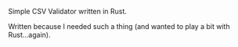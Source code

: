 Simple CSV Validator written in Rust.

Written because I needed such a thing (and wanted to play a bit with Rust...again).


